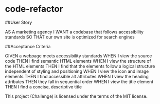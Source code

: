# code-refactor

##User Story

AS A marketing agency
I WANT a codebase that follows accessibility standards
SO THAT our own site is optimized for search engines

##Acceptance Criteria

GIVEN a webpage meets accessibility standards
WHEN I view the source code
THEN I find semantic HTML elements
WHEN I view the structure of the HTML elements
THEN I find that the elements follow a logical structure independent of styling and positioning
WHEN I view the icon and image elements
THEN I find accessible alt attributes
WHEN I view the heading attributes
THEN they fall in sequential order
WHEN I view the title element
THEN I find a concise, descriptive title


This project (Challenge) is licensed under the terms of the MIT license.
